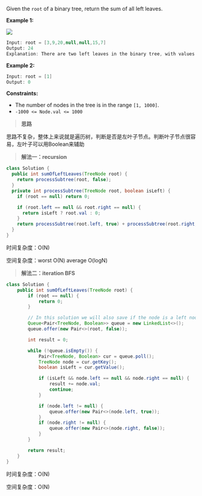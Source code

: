 Given the `root` of a binary tree, return the sum of all left leaves.

**Example 1:**

![](https://typora-us.oss-us-west-1.aliyuncs.com/leftsum-tree.jpg)

```java
Input: root = [3,9,20,null,null,15,7]
Output: 24
Explanation: There are two left leaves in the binary tree, with values 9 and 15 respectively.
```

**Example 2:**

```java
Input: root = [1]
Output: 0
```

**Constraints:**

- The number of nodes in the tree is in the range `[1, 1000]`.
- `-1000 <= Node.val <= 1000`

> **思路**

思路不复杂，整体上来说就是遍历树，判断是否是左叶子节点。判断叶子节点很容易，左叶子可以用Boolean来辅助

> **解法一：recursion**

```java
class Solution {
  public int sumOfLeftLeaves(TreeNode root) {
    return processSubtree(root, false);
  }
  private int processSubtree(TreeNode root, boolean isLeft) {
    if (root == null) return 0;

    if (root.left == null && root.right == null) {
      return isLeft ? root.val : 0;
    }
    return processSubtree(root.left, true) + processSubtree(root.right, false);
  }
}
```

时间复杂度：O(N)

空间复杂度：worst O(N)  average O(logN)

> **解法二：iteration BFS**

```java
class Solution {
    public int sumOfLeftLeaves(TreeNode root) {
        if (root == null) {
            return 0;
        }

		// In this solution we will also save if the node is a left node or not.
        Queue<Pair<TreeNode, Boolean>> queue = new LinkedList<>();
        queue.offer(new Pair<>(root, false));

        int result = 0;

        while (!queue.isEmpty()) {
            Pair<TreeNode, Boolean> cur = queue.poll();
            TreeNode node = cur.getKey();
            boolean isLeft = cur.getValue();

            if (isLeft && node.left == null && node.right == null) {
                result += node.val;
                continue;
            }

            if (node.left != null) {
                queue.offer(new Pair<>(node.left, true));
            }
            if (node.right != null) {
                queue.offer(new Pair<>(node.right, false));
            }
        }

        return result;
    }
}
```

时间复杂度：O(N)

空间复杂度：O(N)  